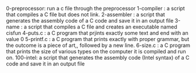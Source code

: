 0-preprocessor: run a c file through the preprocessor
1-compiler : a script that compiles a C file but does not link.
2-assembler : a script that generates the assembly code of a C code and save it in an output file
3-name :  a script that compiles a C file and creates an executable named cisfun
4-puts.c : a C program that prjints exactly some text and end with an value 0
5-printf.c : a C program that prints exactly with proper grammar, but the outcome is a piece of art,, followed by a new line.
6-size.c :  a C program that prints the size of various types on the computer it is compiled and run on.
100-intel: a script that generates the assembly code (Intel syntax) of a C code and save it in an output file
